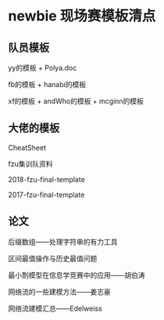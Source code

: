 # newbie 现场赛模板清点

## 队员模板

yy的模板 + Polya.doc

fb的模板 + hanabi的模板

xf的模板 + andWho的模板 + mcginn的模板

## 大佬的模板

CheatSheet

fzu集训队资料

2018-fzu-final-template

2017-fzu-final-template

## 论文

后缀数组——处理字符串的有力工具

区间最值操作与历史最值问题                                                                                                                                                                                                                   

最小割模型在信息学竞赛中的应用——胡伯涛

网络流的一些建模方法——姜志豪

网络流建模汇总——Edelweiss